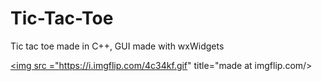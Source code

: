 # Tic-Tac-Toe
Tic tac toe made in C++, GUI made with wxWidgets 

<a href="https://imgflip.com/gif/4c34kf"><img src ="https://i.imgflip.com/4c34kf.gif" title="made at imgflip.com/></a>
